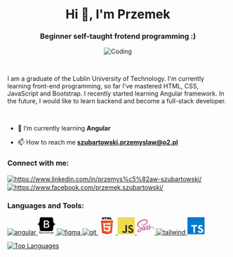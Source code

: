 <h1 align="center">Hi 👋, I'm Przemek</h1>
<h3 align="center">Beginner self-taught frotend programming :)</h3>
<p align="center">
  <img alt='Coding' width='400' src='https://cdn.dribbble.com/users/1162077/screenshots/3848914/programmer.gif'>
</p>
<br>
<p>I am a graduate of the Lublin University of Technology. I'm currently learning front-end programming, so far I've mastered HTML, CSS, JavaScript and Bootstrap. I recently started learning Angular framework. In the future, I would like to learn backend and become a full-stack developer.</p>
<br>

- 🌱 I’m currently learning **Angular**

- 📫 How to reach me **szubartowski.przemyslaw@o2.pl**

<h3 align="left">Connect with me:</h3>
<p align="left">
<a href="https://www.linkedin.com/in/przemys%c5%82aw-szubartowski/" target="blank"><img align="center" src="https://raw.githubusercontent.com/rahuldkjain/github-profile-readme-generator/master/src/images/icons/Social/linked-in-alt.svg" alt="https://www.linkedin.com/in/przemys%c5%82aw-szubartowski/" height="30" width="40" /></a>
<a href="https://www.facebook.com/przemek.szubartowski/" target="blank"><img align="center" src="https://raw.githubusercontent.com/rahuldkjain/github-profile-readme-generator/master/src/images/icons/Social/facebook.svg" alt="https://www.facebook.com/przemek.szubartowski/" height="30" width="40" /></a>
</p>

<h3 align="left">Languages and Tools:</h3>
<p align="left"> <a href="https://angular.io" target="_blank" rel="noreferrer"> <img src="https://angular.io/assets/images/logos/angular/angular.svg" alt="angular" width="40" height="40"/> </a> <a href="https://getbootstrap.com" target="_blank" rel="noreferrer"> <img src="https://raw.githubusercontent.com/devicons/devicon/master/icons/bootstrap/bootstrap-plain-wordmark.svg" alt="bootstrap" width="40" height="40"/> </a> <a href="https://www.figma.com/" target="_blank" rel="noreferrer"> <img src="https://www.vectorlogo.zone/logos/figma/figma-icon.svg" alt="figma" width="40" height="40"/> </a> <a href="https://git-scm.com/" target="_blank" rel="noreferrer"> <img src="https://www.vectorlogo.zone/logos/git-scm/git-scm-icon.svg" alt="git" width="40" height="40"/> </a> <a href="https://www.w3.org/html/" target="_blank" rel="noreferrer"> <img src="https://raw.githubusercontent.com/devicons/devicon/master/icons/html5/html5-original-wordmark.svg" alt="html5" width="40" height="40"/> </a> <a href="https://developer.mozilla.org/en-US/docs/Web/JavaScript" target="_blank" rel="noreferrer"> <img src="https://raw.githubusercontent.com/devicons/devicon/master/icons/javascript/javascript-original.svg" alt="javascript" width="40" height="40"/> </a> <a href="https://sass-lang.com" target="_blank" rel="noreferrer"> <img src="https://raw.githubusercontent.com/devicons/devicon/master/icons/sass/sass-original.svg" alt="sass" width="40" height="40"/> </a> <a href="https://tailwindcss.com/" target="_blank" rel="noreferrer"> <img src="https://www.vectorlogo.zone/logos/tailwindcss/tailwindcss-icon.svg" alt="tailwind" width="40" height="40"/> </a> <a href="https://www.typescriptlang.org/" target="_blank" rel="noreferrer"> <img src="https://raw.githubusercontent.com/devicons/devicon/master/icons/typescript/typescript-original.svg" alt="typescript" width="40" height="40"/> </a> </p>

[![Top Languages](https://github-readme-stats.vercel.app/api/top-langs/?username=Szubartowski96&layout=compact)](https://github.com/anuraghazra/github-readme-stats)


